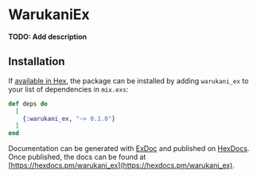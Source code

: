 # WarukaniEx

**TODO: Add description**

## Installation

If [available in Hex](https://hex.pm/docs/publish), the package can be installed
by adding `warukani_ex` to your list of dependencies in `mix.exs`:

```elixir
def deps do
  [
    {:warukani_ex, "~> 0.1.0"}
  ]
end
```

Documentation can be generated with [ExDoc](https://github.com/elixir-lang/ex_doc)
and published on [HexDocs](https://hexdocs.pm). Once published, the docs can
be found at [https://hexdocs.pm/warukani_ex](https://hexdocs.pm/warukani_ex).

